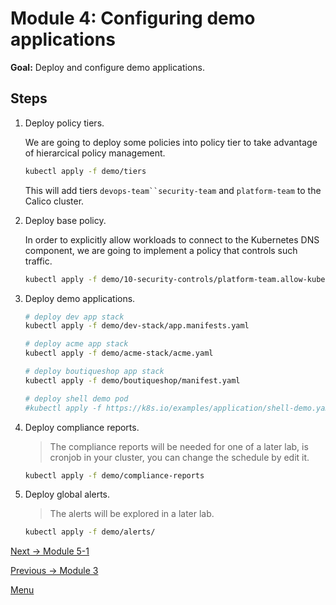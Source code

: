 # Module 4: Configuring demo applications

**Goal:** Deploy and configure demo applications.

## Steps

1. Deploy policy tiers.

    We are going to deploy some policies into policy tier to take advantage of hierarcical policy management.

    ```bash
    kubectl apply -f demo/tiers
    ```

    This will add tiers `devops-team``security-team` and `platform-team` to the Calico cluster.

2. Deploy base policy.

    In order to explicitly allow workloads to connect to the Kubernetes DNS component, we are going to implement a policy that controls such traffic.

    ```bash
    kubectl apply -f demo/10-security-controls/platform-team.allow-kube-dns.yaml
    ```

3. Deploy demo applications.

    ```bash
    # deploy dev app stack
    kubectl apply -f demo/dev-stack/app.manifests.yaml
    
    # deploy acme app stack
    kubectl apply -f demo/acme-stack/acme.yaml

    # deploy boutiqueshop app stack
    kubectl apply -f demo/boutiqueshop/manifest.yaml

    # deploy shell demo pod
    #kubectl apply -f https://k8s.io/examples/application/shell-demo.yaml

    ```

4. Deploy compliance reports.

    >The compliance reports will be needed for one of a later lab, is cronjob in your cluster, you can change the schedule by edit it.

    ```bash
    kubectl apply -f demo/compliance-reports

    ```

5. Deploy global alerts.

    >The alerts will be explored in a later lab.

    ```bash
    kubectl apply -f demo/alerts/
   
    ```

[Next -> Module 5-1](../modules/app-service-control.md)

[Previous -> Module 3](../modules/joining-eks-to-calico-cloud.md)

[Menu](../README.md)



